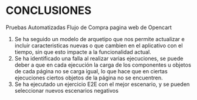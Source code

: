 # CONCLUSIONES

Pruebas Automatizadas Flujo de Compra pagina web de Opencart

1. Se ha seguido un modelo de arquetipo que nos permite actualizar e incluir caracteristicas nuevas o que cambien en el aplicativo con el tiempo, sin que esto impacte a la funcionalidad actual.
2. Se ha identificado una falla al realizar varias ejecuciones, se puede deber a que en cada ejecución la carga de los componentes u objetos de cada página no se carga igual, lo que hace que en ciertas ejecuciones ciertos objetos de la página no se encuentren.
3. Se ha ejecutado un ejercicio E2E con el mejor escenario, y se pueden seleccionar nuevos escenarios negativos